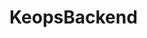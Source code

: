 # KeopsBackend

<img src="https://circleci.com/gh/jose-perez-lopez/KeopsBackend/tree/master.svg?style=svg&circle-token=:0d09c9d6b511917c9ea24a52b1d5311888299591" alt="">



